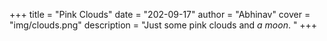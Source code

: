 +++
title = "Pink Clouds"
date = "202-09-17"
author = "Abhinav"
cover = "img/clouds.png"
description = "Just some pink clouds and *a moon*. "
+++

